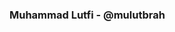 ### Muhammad Lutfi - @mulutbrah

<!--
**mulutbrah/mulutbrah** is a ✨ _special_ ✨ repository because its `README.md` (this file) appears on your GitHub profile.

I just want to build something meaningfull yet profitable,
Nice to meet you, I'm Lutfi, Frontend Engineer at [rata.id](http://rata.id) a health/beauty-tech company. With 3+ years of experience on Software Development industry. Beside my role as Frontend Engineer with stack React, Vue, Nuxt, Next, Angular, TS, I also have experience as; Backend Engineer with Laravel, CodeIgniter, Experss and UI/UX Poster/Advertising Designer with Zeplin, Figma, InVision, and Adobe Illustrator. 
Always eager for seeking new knowledge and challenge.

- 🌱 I’m currently learning Data Science and relative study/knowledge through it
- 💬 Ask me about anything according to my skills is welcome
- 📫 How to reach me: mlutfiibra@outlook.com
- ⚡ Fun fact: I also like to play chess online @chess.com/lichess.org with username MonkeyDeLutfi, come play with me if you have some time
